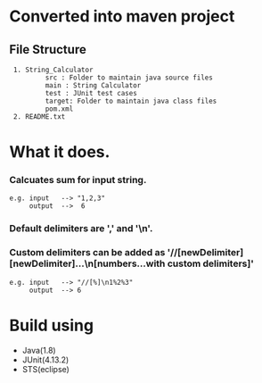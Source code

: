 # Converted into maven project 
  ## File Structure
     1. String_Calculator
             src : Folder to maintain java source files
             main : String Calculator 
             test : JUnit test cases 
             target: Folder to maintain java class files
             pom.xml
     2. README.txt

# What it does.
  ### Calcuates sum for input string.
  	e.g. input   --> "1,2,3"
	     output  -->  6
  ### Default delimiters are ',' and '\n'.
  ### Custom delimiters can be added as '//[newDelimiter][newDelimiter]...\n[numbers...with custom delimiters]'
  	e.g. input   --> "//[%]\n1%2%3"
	     output  --> 6
         
# Build using
* Java(1.8)
* JUnit(4.13.2)
* STS(eclipse)



